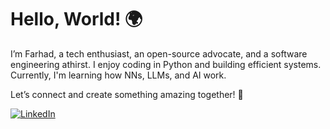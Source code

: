 # **Hello, World! 🌍**

I’m Farhad, a tech enthusiast, an open-source advocate, and a software engineering athirst.
I enjoy coding in Python and building efficient systems. Currently, I'm learning how NNs, LLMs, and AI work.

Let’s connect and create something amazing together! 🚀

[![LinkedIn](https://img.shields.io/badge/linkedin%20-%230077B5.svg?&style=for-the-badge&logo=linkedin&logoColor=white)](https://www.linkedin.com/in/farhad-uneci/)
